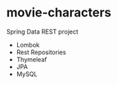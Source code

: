 # movie-characters
Spring Data REST project

- Lombok
- Rest Repositories
- Thymeleaf
- JPA
- MySQL

